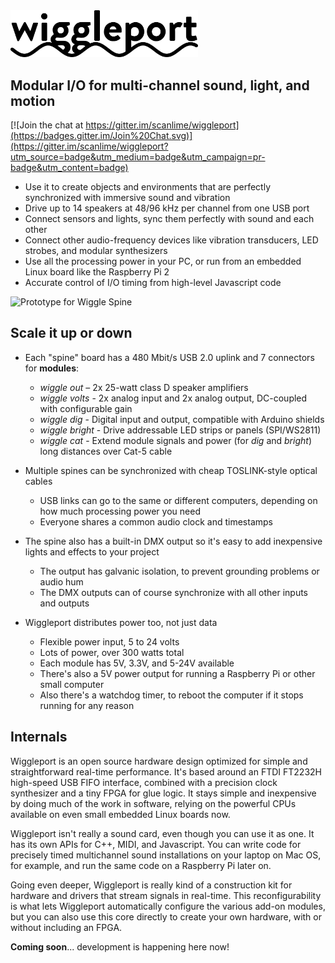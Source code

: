 <img alt="wiggleport" src="https://raw.githubusercontent.com/wiggleport/graphic-design/master/wiggleport-wordmark.png" width="300em">

Modular I/O for multi-channel sound, light, and motion
------------------------------------------------------

[![Join the chat at https://gitter.im/scanlime/wiggleport](https://badges.gitter.im/Join%20Chat.svg)](https://gitter.im/scanlime/wiggleport?utm_source=badge&utm_medium=badge&utm_campaign=pr-badge&utm_content=badge)

* Use it to create objects and environments that are perfectly synchronized with immersive sound and vibration
* Drive up to 14 speakers at 48/96 kHz per channel from one USB port
* Connect sensors and lights, sync them perfectly with sound and each other
* Connect other audio-frequency devices like vibration transducers, LED strobes, and modular synthesizers
* Use all the processing power in your PC, or run from an embedded Linux board like the Raspberry Pi 2
* Accurate control of I/O timing from high-level Javascript code

![Prototype for Wiggle Spine](http://i.imgur.com/jwQOVLf.jpg)

Scale it up or down
-------------------

* Each "spine" board has a 480 Mbit/s USB 2.0 uplink and 7 connectors for **modules**:
  * *wiggle out* – 2x 25-watt class D speaker amplifiers
  * *wiggle volts* - 2x analog input and 2x analog output, DC-coupled with configurable gain
  * *wiggle dig* - Digital input and output, compatible with Arduino shields
  * *wiggle bright* - Drive addressable LED strips or panels (SPI/WS2811)
  * *wiggle cat* - Extend module signals and power (for *dig* and *bright*) long distances over Cat-5 cable

* Multiple spines can be synchronized with cheap TOSLINK-style optical cables
  * USB links can go to the same or different computers, depending on how much processing power you need
  * Everyone shares a common audio clock and timestamps

* The spine also has a built-in DMX output so it's easy to add inexpensive lights and effects to your project
  * The output has galvanic isolation, to prevent grounding problems or audio hum
  * The DMX outputs can of course synchronize with all other inputs and outputs

* Wiggleport distributes power too, not just data
  * Flexible power input, 5 to 24 volts 
  * Lots of power, over 300 watts total
  * Each module has 5V, 3.3V, and 5-24V available
  * There's also a 5V power output for running a Raspberry Pi or other small computer
  * Also there's a watchdog timer, to reboot the computer if it stops running for any reason

Internals
---------

Wiggleport is an open source hardware design optimized for simple and straightforward real-time performance. It's based around an FTDI FT2232H high-speed USB FIFO interface, combined with a precision clock synthesizer and a tiny FPGA for glue logic. It stays simple and inexpensive by doing much of the work in software, relying on the powerful CPUs available on even small embedded Linux boards now.

Wiggleport isn't really a sound card, even though you can use it as one. It has its own APIs for C++, MIDI, and Javascript. You can write code for precisely timed multichannel sound installations on your laptop on Mac OS, for example, and run the same code on a Raspberry Pi later on.

Going even deeper, Wiggleport is really kind of a construction kit for hardware and drivers that stream signals in real-time. This reconfigurability is what lets Wiggleport automatically configure the various add-on modules, but you can also use this core directly to create your own hardware, with or without including an FPGA.

**Coming soon**... development is happening here now!

